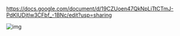 https://docs.google.com/document/d/19CZUoen47QkNpLiTtCTmJ-PdKIUDjtlw3CFbf_-1BNc/edit?usp=sharing


![img](https://github.com/user-attachments/assets/05f16dc9-c6b5-4896-a99c-2c4455e96f54)

